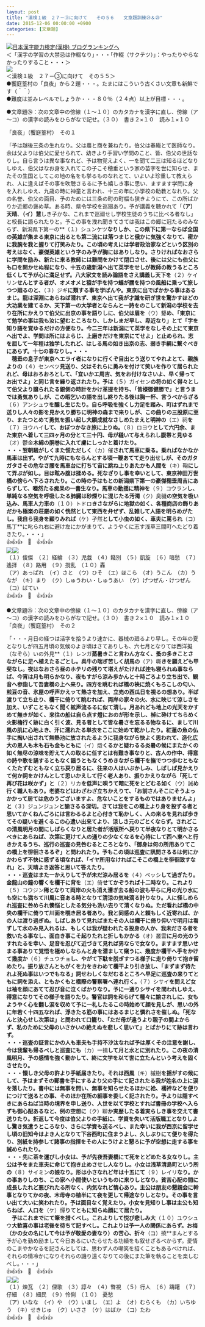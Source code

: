 ```yaml
---
layout: post
title: "漢検１級　２７－③に向けて　　その５６　　文章題訓練㉔＆㉕"
date: 2015-12-06 00:00:00 +0900
categories: [文章題]
---
```


[![](/syuusyuu9701/assets/images/漢検１級-２７－③に向けて-その５６-文章題訓練㉔＆㉕-br_c_3028_1.gif)](http://blog.with2.net/link.php?1659096:3028 "日本漢字能力検定(漢検) ブログランキングへ")[日本漢字能力検定(漢検) ブログランキングへ](http://blog.with2.net/link.php?1659096:3028)  
＜「漢字の学習の大禁忌は作輟なり」・・・「作輟（サクテツ）」：やったりやらなかったりすること・・・＞  
![](/syuusyuu9701/assets/images/漢検１級-２７－③に向けて-その５６-文章題訓練㉔＆㉕-cf1c86b5cbacdd7d6c8d128edf58c708.jpg)  
＜漢検１級　２７－③に向けて　その５５＞  
●饗庭篁村の「良夜」から２題・・・。たまにはこういう古くさい文章も新鮮です（＾＾）  
●難度は並みレベルでしょうか・・・８０％（２４点）以上が目標・・・。  
  
●文章題㉔：次の文章中の傍線（１～１０）のカタカナを漢字に直し、傍線（ア～コ）の漢字の読みをひらがなで記せ。（３０）　書き２×１０　読み１×１０  
  
「良夜」（饗庭篁村）　その１  
  
「予は越後三条の生れなり。父は農と商を兼ねたり。伯父は春庵とて医師なり。余は父よりは伯父に愛せられて、幼きより手習い学問のこと、皆、伯父の世話なりし。自ら言うは異な事なれど、予は物覚えよく、一を聞て二三は知るほどなりしゆえ、伯父はなお身を入れてこの子こそ穂垂という家の苗字を世に知らせ、またその生国としてこの地の名をも挙るものなれとて、いよいよ珍重して教えられ、人に逢えばその事を吹聴さるるに予も嬉しき事に思い、ますます学問に身を入れしゆえ、九歳の時に神童と言われ、十三の年に小学校の助教となれり。父の名誉、伯父の面目、予のためには三条の町の町幅も狭きようにて、この所ばかりか近郷の褒め草。ある時、県令学校を巡廻あり。予が講義を聴かれて「**（ア）天晴**、**（イ）慧**しき子かな、これまで巡廻せし学校生徒のうちに比べる者なし」と校長に語られたりと。予この事を洩れ聞きてさては我はこの郷に冠たるのみならず、新潟県下第一の**（１）シュンケツ**なりしか、この県下に第一ならば全国の英雄が集まる東京に出るとも第二流には落つまじと俄かに気強くなりて、密かに我腕を我と握りて打笑みたり。この頃の考えには学者政治家などという区別の考えはなく、豪傑英雄という字のみ予が胸にはありしなり。さりければなおさらに学問を励み、新たに来る教師には難問をかけて閉口させ、後には父にも伯父にも口を開かせぬ程になり、十五の歳新潟へ出て英学をせしが教師の教うるところ低くして予が心に満足せず。八大家文を読み論語をさえ講義し天下を**（２）ケイリン**せんとする者が、オメオメと猿が手を持つ蟻が臑を持つの風船に乗って旅しつつ廻るのと、**（３）ジギ**に類する事を学ばんや。東京に出でばかかる事はあるまじ。龍は深淵にあらねば潜れず、東京へ出て我が才識を研ぎ世を驚かすほどの大功業を建てるか、天下第一の大学者とならんと一詩をのこして新潟の学校を去り在所にかえりて伯父に出京の事を語りしに、伯父は眉を**（ウ）顰**め、「東京にて勉学の事は我も汝に望むところなり、しかしまだ早し、卑近なり」とて「字を知り語を覚ゆるだけの方便なり。今二三年は新潟にて英学をなしその上にて東京へ出でよ、学問は所にはよらじ、上磨きだけを東京にてせよ」と止められ、志を屈して一年程は独学したれど、はしる馬の如き出京の志、弱き手綱に繋ぐべきにあらず。十七の春なりし。・・・  
　穂垂の息子が東京へエライ者になりに行くぞ目出とう送りてやれよとて、親族よりの**（４）センベツ**見送り、父はそれらに勇みを付けて笑いを作りて居られたれど、母はおろおろとして、「宜いかエ周吉、気をお付けなさいよ、早く帰ってお出でよ」と同じ言を繰り返されたり。予は**（５）ガイセン**の将の如く得々として伯父より譲られたる銀側の時計をかけ革提を持ち、「皆様御健勝で」と言うまでは勇気ありしが、この暇乞いの語を出し終りたる後は胸一杯、言うべからざる**（６）アンシュウ**を醸し生じたり。自ら呼吸を強くし力足を踏み、町はずれまで送りし人々の影を見かえり勝ちに明神の森まで来りしが、この曲りの三股原に至り、またつとめて勇気を振い起し大願成就なさしめたまえと明神の**（エ）祠**を**（７）ヨウハイ**して、おぼつかなき旅に上りぬ。**（８）ロヨウ**として六円余、また東京へ着して三四ヶ月の分とて三十円、母が縫いて与えられし腹帯と見ゆる**（オ）鬱金**木綿の胴巻に入れて膚にしっかと着けたり。  
・・・翌朝騒がしくまた慌ただしく**（カ）催**されて馬車に乗る。乗ればなかなか馬車は出ず。やがて九時にもならんとする頃一鞭あてて走り出せしが、そのガタガタさその危なさ腰を馬車台に打ちて宙に跳ね上りあたかも人間を**（キ）鞠**にして弄ぶが如し。目は眩み腹は揉める。死なざりし事を幸いとして、東京神田万世橋の傍らへ下ろされたり。この時の予はもとの新潟県下第一の豪傑穂垂周吉にあらずして、唖然たる痴呆の一書生なり。馬車の動揺に精神を**（９）コウラン**し、単純なる空気を呼吸したる肺臓は砂煙りに混じたる汚濁**（ク）臭穢**の空気を吸い込み、馬車人力車の**（１０）トドロ**きさながらに地獄の如く、各種商店の飾りあだかも極楽の荘厳の如く恍然として東西を弁ぜず、乱雑して人語を明らめがたし。我自ら我身を顧りみれば**（ケ）孑然**として小虫の如く、車夫に罵られ**（コ）馬丁**に叱られ右に避け左にかがまりて、ようやくに志す浅草三間町へたどり着きたり。・・・」  
👍👍👍　🐑　👍👍👍  
![](/syuusyuu9701/assets/images/漢検１級-２７－③に向けて-その５６-文章題訓練㉔＆㉕-6d2d5e53f68ea4125c0093a1d2f65fbb.jpg)![](/syuusyuu9701/assets/images/漢検１級-２７－③に向けて-その５６-文章題訓練㉔＆㉕-6d2d5e53f68ea4125c0093a1d2f65fbb.jpg)  
（１）俊傑　（２）経綸　（３）児戯　（４）餞別　（５）凱旋　（６）暗愁　（７）遙拝　（８）路用　（９）撹乱　（１０）轟　  
（ア）あっぱれ　（イ）さと　（ウ）ひそ　（エ）ほこら　（オ）うこん　（カ）うなが　（キ）まり　（ク）しゅうわい・しゅうあい　（ケ）げつぜん・けつぜん　（コ）ばてい　  
👍👍👍　🐑　👍👍👍  
  
●文章題㉕：次の文章中の傍線（１～１０）のカタカナを漢字に直し、傍線（ア～コ）の漢字の読みをひらがなで記せ。（３０）　書き２×１０　読み１×１０  
「良夜」（饗庭篁村）　その２  
  
「・・・月日の経つは活字を拾うより速かに、器械の廻るより早し。その年の夏となりしが四五月頃の気候のよき頃はさてありしも、六七月となりては西洋擬（なぞら）いの外見**（１）レンガ**蒸暑きこと言わん方なく、蚤の多きことさながらに足へ植えたるごとし。呉牛の喘ぎ苦しく胡馬の**（ア）嘶**きを願えども甲斐なし。夜はなおさら昼のホテリの残りて堪えがたければ迚も寝られぬ事ならば、今宵は月も明らかなり、夜もすがら涼み歩かんと十時ごろより立ち出で、観音へ参詣して吾妻橋の上へ来り。四方を眺むれば橋の袂に焼くもろこしの匂い、煎豆の音、氷屋の呼声かえッて熱さを加え、立売の西瓜日を視るの想あり。半ば渡りて立ち止り、欄干に倚りて眺むれば、両岸の家々の火、水に映じて涼しさを加え、いずこともなく聞く絃声流るるに似て清し。月あれども地上の光天をかすめて無きが如く、来往の船は自ら点す燈におのが形を示し、棹に砕けてちらめく火影櫓行く跡に白く引く波、見る者として皆な暑さを忘るる物なるに、まして川風の肌に心地よき、汗に濡れたる単衣をここに始めて乾かしたり。紅蓮の魚の仏手に掏い出されて無熱池に放されたるように我身ながら快よく思われて、造化広大の恩人も木も石も金もともに**（イ）燬**くるかと疑わるる炎暑の候にまたかくの如く無尽の涼味を貯えて人の取るに任すとは有難き事なりと、古人の作中、得意の詩や歌を誦するともなく謡うともなくうめきながら欄干を撫でつつ歩むともなくたたずむともなく立ち戻り居るに、往来の人はいぶかしみ、しばしば見かえりて何か詞をかけんとして思いかえして行く老人あり、振りかえりながら「死して再び花は咲かず」と**（２）リカ**を低声に唄うて暗に死をとどむる如く**（ウ）誡**め行く職人もあり。老婆などはわざわざ立ちかえりて、「お前さんそこにそうよっかかって居ては危のうございますよ、危ないことをするものではありませんよ」と**（３）ジュンジュン**と諭さるる深切。さては我をこの橋上より身を投ずる者と思いてかくねんごろには言わるるよと心付きて恥かしく、人の来るを見れば歩きてその疑いを避くるこの心遣い出来てより、涼しさ元のごとくならず。されどこの清風明月の間にしばらくなりと居た者が活版所へ戻りて半夜なりとて明かさるべきにあらねば、次第に更けて人の通りの少なくなるを心待にして西へ東へと行きかえるうち、巡行の巡査の見咎むるところとなり、「御身は何の所用ありてこの橋上を徘徊さるるぞ」と問われたり。予もこの頃は巡査に訊問さるるは何にかかわらず不快に感ずる頃なれば、「イヤ所用なければこそこの橋上を徘徊致すなれ」と、天晴よき返答と思いて答えたり。  
・・・巡査はまた一かえりして予が未だ涼み居るを**（４）ベッシ**して過ぎたり。金龍山の鐘の響くを欄干に背を**（エ）倚**せてかぞうれば十二時なり。これより**（５）コウジン**稀となりて両岸の火も消え漕ぎ去る船の波も平らに月の光り水にも空にも満ちて川風に音ある時となりて清涼の気味滴る計りなり。人に怪しめられ巡査に咎められ懊悩としたる気分も洗い去りて清くなりぬ。ただ看れば橋の中央の欄干に倚りて川面を覗き居る者あり。我と同感の人と頼もしく近寄れば、かの人は渡り過ぎぬ。しばしありて見ればまたその人は欄干に倚り仰いで明月は看ずして水のみ見入れるは、もしくは我が疑われたる投身の人か、我未ださる者を救いたる事なし、面白き事こそ起りたれと折しもかかる**（オ）叢雲**に月の光のうすれたるを幸い、足音を忍びて近づきて見れば男ならで女なり。ますます思いせまる事ありて覚悟を極めしならんと身を潜まして窺うに、幾度か欄干へ手をかけて幾度か**（６）チュウチョ**し、やがて下駄を脱ぎすつる様子に走り倚りて抱き留めたり。振り放さんともがくを力をきわめて欄干より引き放し、「まずまず待たれよ死ぬ事はいつでもなる」詞せわしくなだむるところへ早足に巡査の来りてともに詞を添え、ともかくもと橋際の警察署へ連れ行く。**（７）シサイ**を問えど女は袖を顔にあてて忍び音に泣くばかりなり。予に一通りシサイを問われしゆえ、得意になりてその様子を語りたり。警官は詞を和らげて種々に諭されしに、女もようやく心を翻し涙を収めて予に一礼したるこの時始めて顔を見しが、思いの外に年若く十四五なれば、浮きたる筋の事にはあるまじと憐れさを催しぬ。「死なんと決心せし次第は」と問われて口籠り、「ただ母が違うより親子の間よからず、私のために父母のいさかいの絶えぬを悲しく思いて」とばかりにて跡は言わず。  
・・・巡査の証言にかの人も車夫も手持不沙汰なれば予は厚くその注意を謝し、今は我輩も帰るべしと巡査にも**（カ）一揖**して月と水とに別れたり。この夜の清風明月、予の感情を強く動かして、終に文学を以て世に立たんという考えを固くさせたり。  
・・・懐しき父母の許より手紙届きたり。それは西風**（キ）槭樹**を揺がすの候にして、予はまずその郵書を手にするより父の手にて記されたる我が姓名の上に涙を落したり。書中には無事を問い、無事を知らせたるほかに袷、襦袢などを便りにつけて送るとの事、そのほか在所の細事を委しく記されたり。予よりは隠すべきにあらねば当時の境界を申し送り、人世を以て学校とすれば書冊の学校へ入らずも御心配あるなと、例の空想に**（ク）聊**か実歴したる着実らしき事を交えて書送りたり。折返して今度は伯父よりの手紙に、学資を失いて活版職工となりしよし驚き気遣うところなり、さらに学資も送るべし、また幸いに我が西京に留学せし頃の旧知今はよき人となりて下谷西町に住まうよし、久しぶりにて便りを得たり、別紙を持参して諸事の指揮をその人にうけよと懇ろに予が空想に走する事を誡められたり。  
・・・先に茶を運びし小女は、予が先夜吾妻橋にて死をとどめたる女なりし。主公は予をまた車夫に命じて抱き止めさせし人なりし。小女は浅草清島町という所の**（８）サイミン**の娘なり。形は小さなれど年は十五にて**（９）レイリ**なり。かの事ありしのち、この家へ小間使いというものに来りしとなり。貧苦心配の間に成長したれど悪びれたる所なく、内気なれど情心あり。主公は朋友の懇親会に幹事となりてかの夜、木母寺の植半にて夜を更して帰途なりしとなり。その事を言い出て大いに笑われたり。予は面目なく覚えたり。小女を見知りし事は主公も知らねば、人口を**（ケ）憚**りてともに知らぬ顔にて居たり。  
　予はこれまでにて筆を措くべし。これよりして悦び悲しみ大**（１０）ユウシュウ**大歓喜の事は老後を待ちて記すべし。これよりは予一人の関係にあらず。お梅（かの女の名にして今は予が敬愛の妻なり）の苦心、折々**（コ）撓**まんとする予が心を勤め励まして今日あるにいたらせたる功績をも叙せざるべからず。愛情のこまやかなるを記さんとしては、思わず人の嘲笑を招くこともあるべければ、それらの情冷かになりそれらの譏り遠くなりての後にまた筆を執ることを楽しむべし。・・・」  
👍👍👍　🐑　👍👍👍  
![](/syuusyuu9701/assets/images/漢検１級-２７－③に向けて-その５６-文章題訓練㉔＆㉕-b32a19f7ea750e1564afec424837bd80.jpg)![](/syuusyuu9701/assets/images/漢検１級-２７－③に向けて-その５６-文章題訓練㉔＆㉕-b32a19f7ea750e1564afec424837bd80.jpg)  
（１）煉瓦　（２）俚歌　（３）諄々　（４）瞥視　（５）行人　（６）躊躇　（７）仔細　（８）細民　（９）怜悧　（１０）　憂愁  
（ア）いなな　（イ）や　（ウ）いまし　（エ）よ　（オ）むらくも　（カ）いちゆう　（キ）せきじゅ　（ク）いささ　（ケ）はばか　（コ）たわ　  
👍👍👍　🐑　👍👍👍  
  